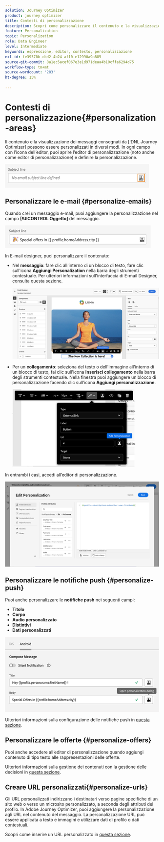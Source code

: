 ```yaml
---
solution: Journey Optimizer
product: journey optimizer
title: Contesti di personalizzazione
description: Scopri come personalizzare il contenuto e la visualizzazione dei messaggi.
feature: Personalization
topic: Personalization
role: Data Engineer
level: Intermediate
keywords: espressione, editor, contesto, personalizzazione
exl-id: fe39570b-cbd2-4b24-af10-e12990a9a885
source-git-commit: 8a1ec5acef067e3e1d971deaa4b10cffa6294d75
workflow-type: tm+mt
source-wordcount: '283'
ht-degree: 15%

---
```


# Contesti di personalizzazione{#personalization-areas}

Il contenuto e la visualizzazione dei messaggi consegnati da [!DNL Journey Optimizer] possono essere personalizzati in diversi modi. In ogni campo con l’icona dell’editor, puoi aprire l’editor di personalizzazione (noto anche come editor di personalizzazione) e definire la personalizzazione.

![](assets/perso_icon.png)

## Personalizzare le e-mail {#personalize-emails}

Quando crei un messaggio e-mail, puoi aggiungere la personalizzazione nel campo **[!UICONTROL Oggetto]** del messaggio.

![](assets/perso_subject.png)

In E-mail designer, puoi personalizzare il contenuto:

* Nel **messaggio**: fare clic all&#39;interno di un blocco di testo, fare clic sull&#39;icona **Aggiungi Personalization** nella barra degli strumenti contestuale. Per ulteriori informazioni sull&#39;interfaccia di E-mail Designer, consulta questa [sezione](../email/get-started-email-design.md).

  ![](assets/perso_insert.png)

* Per un **collegamento**: seleziona del testo o dell&#39;immagine all&#39;interno di un blocco di testo, fai clic sull&#39;icona **Inserisci collegamento** nella barra degli strumenti contestuale. Nella finestra puoi aggiungere un blocco di personalizzazione facendo clic sull&#39;icona **Aggiungi personalizzazione**.

  ![](assets/perso_link.png)

In entrambi i casi, accedi all’editor di personalizzazione.

![](assets/perso_ee.png)

## Personalizzare le notifiche push {#personalize-push}

Puoi anche personalizzare le **notifiche push** nei seguenti campi:

* **Titolo**
* **Corpo**
* **Audio personalizzato**
* **Distintivi**
* **Dati personalizzati**

![](assets/perso_push.png)

Ulteriori informazioni sulla configurazione delle notifiche push in [questa sezione](../push/push-gs.md).

## Personalizzare le offerte {#personalize-offers}

Puoi anche accedere all’editor di personalizzazione quando aggiungi contenuto di tipo testo alle rappresentazioni delle offerte.

Ulteriori informazioni sulla gestione dei contenuti con la gestione delle decisioni in [questa sezione](../offers/offer-library/creating-personalized-offers.md#custom-text).

## Creare URL personalizzati{#personalize-urls}

Gli URL personalizzati indirizzano i destinatari verso pagine specifiche di un sito web o verso un microsito personalizzato, a seconda degli attributi del profilo. In Adobe Journey Optimizer, puoi aggiungere la personalizzazione agli URL nel contenuto del messaggio. La personalizzazione URL può essere applicata a testo e immagini e utilizzare dati di profilo o dati contestuali.

Scopri come inserire un URL personalizzato in [questa sezione](personalization-syntax.md#perso-urls).

